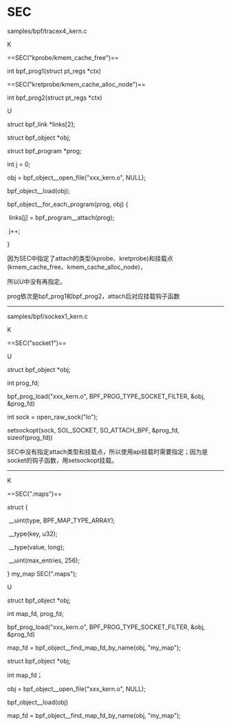 # SEC

samples/bpf/tracex4_kern.c

K

==SEC("kprobe/kmem_cache_free")==

int bpf_prog1(struct pt_regs *ctx)

==SEC("kretprobe/kmem_cache_alloc_node")==

int bpf_prog2(struct pt_regs *ctx)



U

struct bpf_link *links[2];

struct bpf_object *obj;

struct bpf_program *prog;

int j = 0;

obj = bpf_object__open_file("xxx_kern.o", NULL);

bpf_object__load(obj);

bpf_object__for_each_program(prog, obj) {

​        links[j] = bpf_program__attach(prog);

​        j++;

}

因为SEC中指定了attach的类型(kprobe、kretprobe)和挂载点(kmem_cache_free、kmem_cache_alloc_node)，

所以U中没有再指定。

prog依次是bpf_prog1和bpf_prog2，attach后对应挂载钩子函数

------

samples/bpf/sockex1_kern.c

K

==SEC("socket1")==

U

struct bpf_object *obj;

int prog_fd;

bpf_prog_load("xxx_kern.o", BPF_PROG_TYPE_SOCKET_FILTER, &obj, &prog_fd)

int sock = open_raw_sock("lo");

setsockopt(sock, SOL_SOCKET, SO_ATTACH_BPF, &prog_fd, sizeof(prog_fd))

SEC中没有指定attach类型和挂载点，所以使用api挂载时需要指定；因为是socket的钩子函数，用setsockopt挂载。



------

K

==SEC(".maps")==

struct {

​    __uint(type, BPF_MAP_TYPE_ARRAY);

​    __type(key, u32);

​    __type(value, long);

​    __uint(max_entries, 256);

} my_map SEC(".maps");





U

struct bpf_object *obj;

int map_fd, prog_fd;

bpf_prog_load("xxx_kern.o", BPF_PROG_TYPE_SOCKET_FILTER, &obj, &prog_fd)

map_fd = bpf_object__find_map_fd_by_name(obj, "my_map");





struct bpf_object *obj;

int map_fd；

obj = bpf_object__open_file("xxx_kern.o", NULL);

bpf_object__load(obj)

map_fd = bpf_object__find_map_fd_by_name(obj, "my_map");

